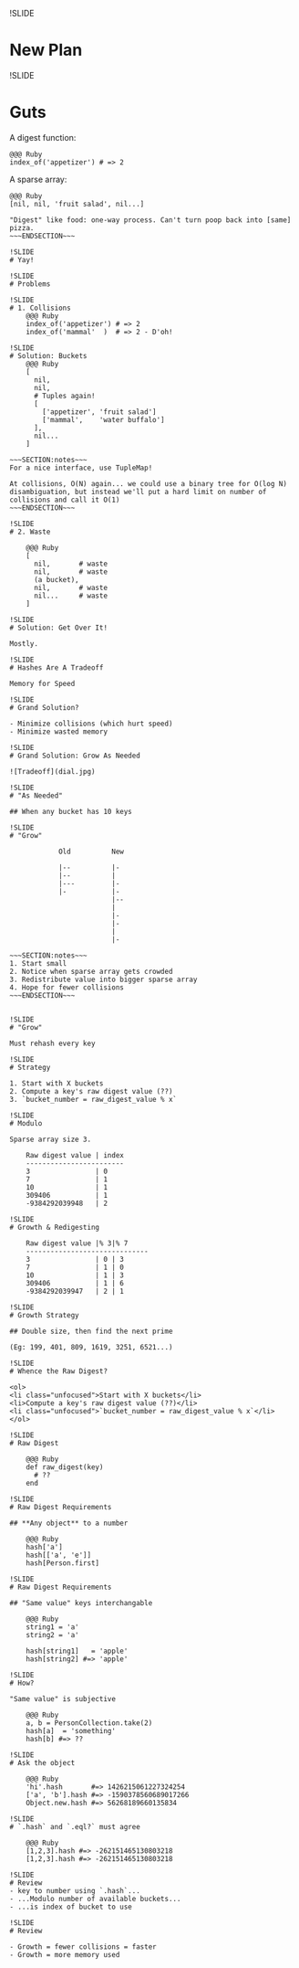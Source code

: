 !SLIDE
# New Plan
!SLIDE
# Guts

A digest function:

    @@@ Ruby
    index_of('appetizer') # => 2

A sparse array:

    @@@ Ruby
    [nil, nil, 'fruit salad', nil...]

~~~SECTION:notes~~~
"Digest" like food: one-way process. Can't turn poop back into [same] pizza.
~~~ENDSECTION~~~

!SLIDE
# Yay!

!SLIDE
# Problems

!SLIDE
# 1. Collisions
    @@@ Ruby
    index_of('appetizer') # => 2
    index_of('mammal'  )  # => 2 - D'oh!

!SLIDE
# Solution: Buckets
    @@@ Ruby
    [
      nil,
      nil,
      # Tuples again!
      [
        ['appetizer', 'fruit salad']
        ['mammal',    'water buffalo']
      ],
      nil...
    ]

~~~SECTION:notes~~~
For a nice interface, use TupleMap!

At collisions, O(N) again... we could use a binary tree for O(log N) disambiguation, but instead we'll put a hard limit on number of collisions and call it O(1)
~~~ENDSECTION~~~

!SLIDE
# 2. Waste

    @@@ Ruby
    [
      nil,       # waste
      nil,       # waste
      (a bucket),
      nil,       # waste
      nil...     # waste
    ]

!SLIDE
# Solution: Get Over It!

Mostly.

!SLIDE
# Hashes Are A Tradeoff

Memory for Speed

!SLIDE
# Grand Solution?

- Minimize collisions (which hurt speed)
- Minimize wasted memory

!SLIDE
# Grand Solution: Grow As Needed

![Tradeoff](dial.jpg)

!SLIDE
# "As Needed"

## When any bucket has 10 keys

!SLIDE
# "Grow"

            Old          New

            |--          |-
            |--          |
            |---         |-
            |-           |-
                         |--
                         |
                         |-
                         |-
                         |
                         |-

~~~SECTION:notes~~~
1. Start small
2. Notice when sparse array gets crowded
3. Redistribute value into bigger sparse array
4. Hope for fewer collisions
~~~ENDSECTION~~~


!SLIDE
# "Grow"

Must rehash every key

!SLIDE
# Strategy

1. Start with X buckets
2. Compute a key's raw digest value (??)
3. `bucket_number = raw_digest_value % x`

!SLIDE
# Modulo

Sparse array size 3.

    Raw digest value | index
    ------------------------
    3                | 0
    7                | 1
    10               | 1
    309406           | 1
    -9384292039948   | 2

!SLIDE
# Growth & Redigesting

    Raw digest value |% 3|% 7 
    ------------------------------
    3                | 0 | 3
    7                | 1 | 0
    10               | 1 | 3
    309406           | 1 | 6
    -9384292039947   | 2 | 1

!SLIDE
# Growth Strategy

## Double size, then find the next prime

(Eg: 199, 401, 809, 1619, 3251, 6521...)

!SLIDE
# Whence the Raw Digest?

<ol>
<li class="unfocused">Start with X buckets</li>
<li>Compute a key's raw digest value (??)</li>
<li class="unfocused">`bucket_number = raw_digest_value % x`</li>
</ol>

!SLIDE
# Raw Digest

    @@@ Ruby
    def raw_digest(key)
      # ??
    end

!SLIDE
# Raw Digest Requirements

## **Any object** to a number

    @@@ Ruby
    hash['a']
    hash[['a', 'e']]
    hash[Person.first]

!SLIDE
# Raw Digest Requirements

## "Same value" keys interchangable

    @@@ Ruby
    string1 = 'a'
    string2 = 'a'

    hash[string1]   = 'apple'
    hash[string2] #=> 'apple'

!SLIDE
# How?

"Same value" is subjective

    @@@ Ruby
    a, b = PersonCollection.take(2)
    hash[a]  = 'something'
    hash[b] #=> ??

!SLIDE
# Ask the object

    @@@ Ruby
    'hi'.hash       #=> 1426215061227324254
    ['a', 'b'].hash #=> -1590378560689017266 
    Object.new.hash #=> 56268189660135834

!SLIDE
# `.hash` and `.eql?` must agree

    @@@ Ruby
    [1,2,3].hash #=> -262151465130803218
    [1,2,3].hash #=> -262151465130803218

!SLIDE
# Review
- key to number using `.hash`...
- ...Modulo number of available buckets...
- ...is index of bucket to use

!SLIDE
# Review

- Growth = fewer collisions = faster
- Growth = more memory used
